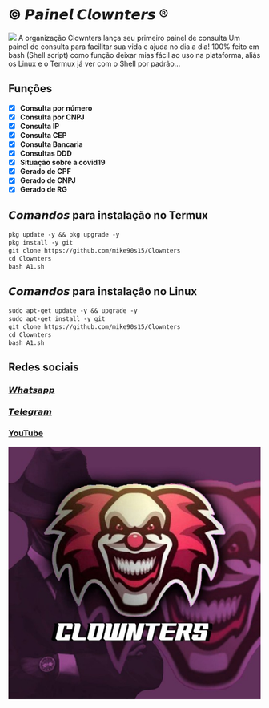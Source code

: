 # © 𝙋𝙖𝙞𝙣𝙚𝙡 𝘾𝙡𝙤𝙬𝙣𝙩𝙚𝙧𝙨 ®
[![](https://user-images.githubusercontent.com/82988362/153673468-cc24f71f-be25-4de8-9ca6-d847341ae0cc.jpg)](https://youtube.com/channel/UCxVuu4IwZIzZhoyhxzJPFIA)
  A organização Clownters lança seu primeiro painel de consulta
Um painel de consulta para facilitar sua vida e ajuda no dia a dia! 
100% feito em bash (Shell script) como função deixar mias fácil ao uso na plataforma, aliás os Linux e o Termux já ver com o Shell por padrão...
## **Funções**
- [x] **Consulta por número**
- [x] **Consulta por CNPJ**
- [x] **Consulta IP**
- [x] **Consulta CEP**
- [x] **Consulta Bancaria**
- [x] **Consultas DDD**
- [x] **Situação sobre a covid19**
- [x] **Gerado de CPF**
- [x] **Gerado de CNPJ**
- [x] **Gerado de RG**
## 𝘾𝙤𝙢𝙖𝙣𝙙𝙤𝙨 para instalação no Termux
```
pkg update -y && pkg upgrade -y
pkg install -y git
git clone https://github.com/mike90s15/Clownters
cd Clownters
bash A1.sh
``` 
## 𝘾𝙤𝙢𝙖𝙣𝙙𝙤𝙨 para instalação no Linux
```
sudo apt-get update -y && upgrade -y
sudo apt-get install -y git
git clone https://github.com/mike90s15/Clownters
cd Clownters
bash A1.sh 
```
## Redes sociais
### [𝙒𝙝𝙖𝙩𝙨𝙖𝙥𝙥](https://chat.whatsapp.com/GkqYEhHDvGP9fcVWMfjaVt)
### [𝙏𝙚𝙡𝙚𝙜𝙧𝙖𝙢](https://t.me/CLOWNTERS)
### [YouTube](https://youtube.com/channel/UCxVuu4IwZIzZhoyhxzJPFIA)
[![](https://github.com/mike90s15/cloud/blob/main/Clownters/Imagens/IMG_20220225_170641_796.jpg)](https://youtube.com/shorts/PUJi4p88dw4)
